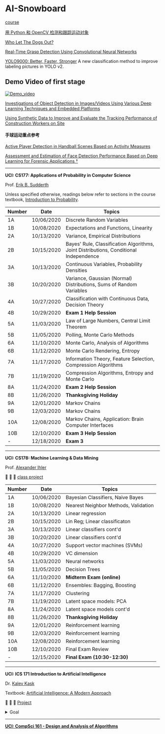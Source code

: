# AI-Snowboard

[course](https://www.pyimagesearch.com/pyimagesearch-gurus/)

[用 Python 和 OpenCV 检测和跟踪运动对象](https://noahzhy.github.io/2018/02/02/%E7%94%A8-Python-%E5%92%8C-OpenCV-%E6%A3%80%E6%B5%8B%E5%92%8C%E8%B7%9F%E8%B8%AA%E8%BF%90%E5%8A%A8%E5%AF%B9%E8%B1%A1/)

[Who Let The Dogs Out?](https://github.com/ChaoRanHuang97/AI_Sports-Snowboard-/blob/master/Who%20Let%20The%20Dogs%20Out%3F.pdf)

[Real-Time Grasp Detection Using Convolutional Neural Networks](https://pjreddie.com/media/files/papers/grasp_detection_1.pdf)

[YOLO9000: Better, Faster, Stronger](https://pjreddie.com/media/files/papers/YOLO9000.pdf) A new classification method to improve labeling pictures in YOLO v2.
## Demo Video of first stage
[![Demo_video](https://github.com/ChaoRanHuang97/AI_Sports-Snowboard-/blob/master/demo_video/demo.gif)](https://www.youtube.com/watch?v=v-Xl1TSEdnk)

[Investigations of Object Detection in Images/Videos Using Various Deep Learning Techniques and Embedded Platforms](https://github.com/ChaoRanHuang97/AI_Sports-Snowboard-/blob/master/applsci-10-03280-v2.pdf)

[Using Synthetic Data to Improve and Evaluate the Tracking Performance of Construction Workers on Site](https://github.com/ChaoRanHuang97/AI_Sports-Snowboard-/blob/master/applsci-10-04948.pdf)

#### 手球运动重点参考 
[Active Player Detection in Handball Scenes Based on Activity Measures](https://github.com/ChaoRanHuang97/AI_Sports-Snowboard-/blob/master/sensors-20-01475-v2.pdf)

[Assessment and Estimation of Face Detection Performance Based on Deep Learning for Forensic Applications †](https://github.com/ChaoRanHuang97/AI_Sports-Snowboard-/blob/master/sensors-20-04491-v3.pdf)

***

 __UCI: CS177: Applications of Probability in Computer Science__

  Prof. [Erik B. Sudderth](https://www.ics.uci.edu/~sudderth/)


Unless specified otherwise, readings below refer to sections in the course textbook, [Introduction to Probability](http://athenasc.com/probbook.html).

|  Number | Date  | Topics  |
|  ----  | ---- | ----  |
| 1A | 10/06/2020 | Discrete Random Variables |
| 1B | 10/08/2020  | Expectations and Functions, Linearity  |
| 2A | 10/13/2020 |  Variance, Empirical Distributions |
| 2B | 10/15/2020 | Bayes' Rule, Classification Algorithms, Joint Distributions, Conditional Independence | 
| 3A | 10/13/2020 | Continuous Variables, Probability Densities |
| 3B | 10/20/2020 | Variance, Gaussian (Normal) Distributions, Sums of Random Variables |
| 4A | 10/27/2020 | Classification with Continuous Data, Decision Theory |
| 4B | 10/29/2020 | __Exam 1 Help Session__ |
| 5A | 11/03/2020 | Law of Large Numbers, Central Limit Theorem |
| 5B | 11/05/2020 | Polling, Monte Carlo Methods |
| 6A | 11/10/2020 | Monte Carlo, Analysis of Algorithms |
| 6B | 11/12/2020 | Monte Carlo Rendering, Entropy |
| 7A | 11/17/2020 | Information Theory, Feature Selection, Compression Algorithms |
| 7B | 11/19/2020 | Compression Algorithms, Entropy and Monte Carlo |
| 8A | 11/24/2020 | __Exam 2 Help Session__ |
| 8B | 11/26/2020 | __Thanksgiving Holiday__ |
| 9A | 12/01/2020 |  Markov Chains |
| 9B | 12/03/2020 |  Markov Chains |
| 10A | 12/08/2020 | Markov Chains, Application: Brain Computer Interfaces  |
| 10B | 12/10/2020 |  __Exam 3 Help Session__ |
| - | 12/18/2020 | __Exam 3__ |  

***

 __UCI: CS178: Machine Learning & Data Mining__

 Prof. [Alexander Ihler](https://www.ics.uci.edu/~ihler/)
 
 :star2: :star2: :star2:
 [class project](https://canvas.eee.uci.edu/courses/31018/pages/projects)

|  Number | Date  | Topics  |
|  ----  | ---- | ----  |
| 1A | 10/06/2020 | Bayesian Classifiers, Naive Bayes |
| 1B | 10/08/2020  | Nearest Neighbor Methods, Validation  |
| 2A | 10/13/2020 |  Linear regression |
| 2B | 10/15/2020 | Lin Reg; Linear classificaton | 
| 3A | 10/13/2020 | Linear classifiers cont'd |
| 3B | 10/20/2020 | Linear classifiers cont'd |
| 4A | 10/27/2020 | Support vector machines (SVMs) |
| 4B | 10/29/2020 | VC dimension |
| 5A | 11/03/2020 | Neural networks |
| 5B | 11/05/2020 | Decision Trees |
| 6A | 11/10/2020 | __Midterm Exam (online)__ |
| 6B | 11/12/2020 | Ensembles: Bagging, Boosting |
| 7A | 11/17/2020 | Clustering |
| 7B | 11/19/2020 | Latent space models: PCA  |
| 8A | 11/24/2020 | Latent space models cont'd |
| 8B | 11/26/2020 | __Thanksgiving Holiday__ |
| 9A | 12/01/2020 |  Reinforcement learning |
| 9B | 12/03/2020 |  Reinforcement learning |
| 10A | 12/08/2020 | Reinforcement learning  |
| 10B | 12/10/2020 | Final Exam Review |
| - | 12/15/2020 | __Final Exam (10:30-12:30)__ |  

***

 __UCI: ICS 171 Introduction to Artificial Intelligence__

 Dr. [Kalev Kask](https://www.ics.uci.edu/~kkask/courses.html)

 Textbook: [Artificial Intelligence: A Modern Approach](http://aima.cs.berkeley.edu/)

:star2: :star2: :star2:
[Project](https://gitlab.ics.uci.edu/ai-projects/Checkers_Student) 

<details>
 <summary>Goal</summary>
The goal in this class is to familiarize you with basic concepts and principles of Artificial Intelligence. This is an introductory course that covers many areas of AI, without going into significant detail in any one. You will learn basic AI techniques, when they are applicable and their limitations.

The course focuses on three major areas of AI –

·       Search

o   Basic (Uninformed) Search (Ch 3)

o   Heuristic (Informed) Search (Ch 3-4)

o   Game Search (Ch 5)

·       Knowledge Representation (Formal Languages and Models),

o   Constraint Satisfaction (Ch 6)

o   Logic (Propositional, First Order) (Ch 7-9)

·       Learning

o   Probabilistic Modelling (Bayesian Networks) (Ch 12-13)

o   Machine Learning (Basics, Linear Regression, kNN, Decision Trees, Neural Nets) (Ch 19, 21)

o   Reinforcement Learning (Ch 22)

We will cover chapters 1-9, 12-13, 19, 21, 22 from the Russell & Norvig textbook.

</details>



***

 __[UCI: CompSci 161 - Design and Analysis of Algorithms](https://www.ics.uci.edu/~dillenco/compsci161/)__













